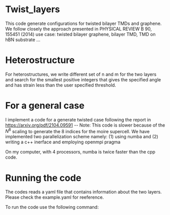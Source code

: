 # Twist_layers

This code generate configurations for twisted bilayer TMDs and graphene.
We follow closely the approach presented in PHYSICAL REVIEW B 90, 155451 (2014)
use case: twisted bilayer graphene, bilayer TMD, TMD on hBN substrate ...

# Heterostructure

For heterostructures, we write different set of n and m for the two layers and search for the smallest positive integers
that gives the specified angle and has strain less than the user specified threshold.

# For a general case

I implement a code for a generate twisted case following the report in https://arxiv.org/pdf/2104.09591
-- Note: This code is slower because of the $N^8$ scaling to generate the 8 indices for the moire supercell.
We have implemented two parallelization scheme namely: (1) using numba and (2) writing a c++ inerface and employing openmpi pragma

On my computer, with 4 processors, numba is twice faster than the cpp code.

# Running the code

The codes reads a yaml file that contains information about the two layers. Please check the example.yaml for reeference.

To run the code use the following command:

```python3 path/to/generate.py -c file.yaml

